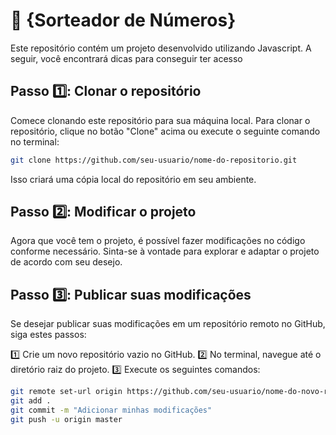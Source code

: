 # 🚀 {Sorteador de Números}

Este repositório contém um projeto desenvolvido utilizando Javascript. A seguir, você encontrará dicas para conseguir ter acesso


## Passo 1️⃣: Clonar o repositório

Comece clonando este repositório para sua máquina local. Para clonar o repositório, clique no botão "Clone" acima ou execute o seguinte comando no terminal:

```bash
git clone https://github.com/seu-usuario/nome-do-repositorio.git
```

Isso criará uma cópia local do repositório em seu ambiente.


## Passo 2️⃣: Modificar o projeto

Agora que você tem o projeto, é possível fazer modificações no código conforme necessário. Sinta-se à vontade para explorar e adaptar o projeto de acordo com seu desejo.

## Passo 3️⃣: Publicar suas modificações

Se desejar publicar suas modificações em um repositório remoto no GitHub, siga estes passos:

1️⃣ Crie um novo repositório vazio no GitHub.
2️⃣ No terminal, navegue até o diretório raiz do projeto.
3️⃣ Execute os seguintes comandos:

```bash
git remote set-url origin https://github.com/seu-usuario/nome-do-novo-repositorio.git
git add .
git commit -m "Adicionar minhas modificações"
git push -u origin master
```

